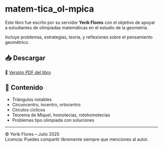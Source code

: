 # matem-tica_ol-mpica
Este libro fue escrito por su servidor **Yerik Flores** con el objetivo de apoyar a estudiantes de olimpiadas matemáticas en el estudio de la geometría.

Incluye problemas, estrategias, teoría, y reflexiones sobre el pensamiento geométrico.

## 📥 Descargar

📄 [Versión PDF del libro](BiceptrizV1.0.pdf)

## 📌 Contenido

- Triángulos notables
- Circuncentro, incentro, ortocentro
- Círculos cíclicos
- Teorema de Miquel, homotecias, rotohomotecias
- Problemas tipo olimpiada con soluciones

---

© Yerik Flores – Julio 2025  
Licencia: Puedes compartir libremente siempre que menciones al autor.
